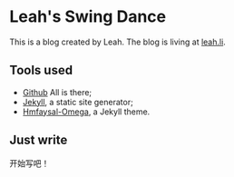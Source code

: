 # Leah's Swing Dance

This is a blog created by Leah. The blog is living at [leah.li](http://leah.li/).

## Tools used

* [Github](https://github.com/) All is there;
* [Jekyll](http://jekyllrb.com/), a static site generator;
* [Hmfaysal-Omega](https://github.com/hmfaysal/hmfaysal-omega-theme), a Jekyll theme.

## Just write

开始写吧！
